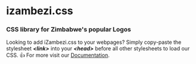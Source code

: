 # izambezi.css
### CSS library for Zimbabwe's popular Logos
Looking to add iZambezi.css to your webpages? Simply copy-paste the stylesheet **_\<link\>_** into your **_\<head\>_** before all other stylesheets to load our CSS. :+1:
For more visit our [Documentation](https://johnmugabe.github.io/izambezi.css/docs.html).
